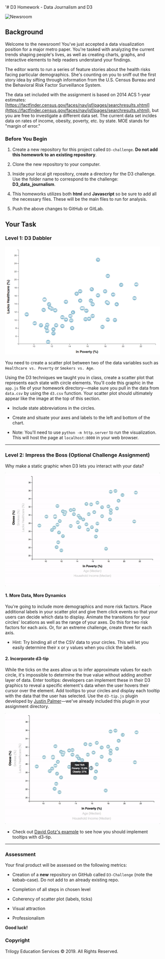 
'# D3 Homework - Data Journalism and D3

![Newsroom](https://media.giphy.com/media/v2xIous7mnEYg/giphy.gif)

## Background

Welcome to the newsroom! You've just accepted a data visualization position for a major metro paper. You're tasked with analyzing the current trends shaping people's lives, as well as creating charts, graphs, and interactive elements to help readers understand your findings.

The editor wants to run a series of feature stories about the health risks facing particular demographics. She's counting on you to sniff out the first story idea by sifting through information from the U.S. Census Bureau and the Behavioral Risk Factor Surveillance System.

The data set included with the assignment is based on 2014 ACS 1-year estimates: [https://factfinder.census.gov/faces/nav/jsf/pages/searchresults.xhtml](https://factfinder.census.gov/faces/nav/jsf/pages/searchresults.xhtml), but you are free to investigate a different data set. The current data set incldes data on rates of income, obesity, poverty, etc. by state. MOE stands for "margin of error."

### Before You Begin

1. Create a new repository for this project called `D3-challenge`. **Do not add this homework to an existing repository**.

2. Clone the new repository to your computer.

3. Inside your local git repository, create a directory for the D3 challenge. Use the folder name to correspond to the challenge: **D3_data_journalism**.

4. This homeworks utilizes both **html** and **Javascript** so be sure to add all the necessary files. These will be the main files to run for analysis.

5. Push the above changes to GitHub or GitLab.

## Your Task

### Level 1: D3 Dabbler

![4-scatter](Images/4-scatter.jpg)

You need to create a scatter plot between two of the data variables such as `Healthcare vs. Poverty` or `Smokers vs. Age`.

Using the D3 techniques we taught you in class, create a scatter plot that represents each state with circle elements. You'll code this graphic in the `app.js` file of your homework directory—make sure you pull in the data from `data.csv` by using the `d3.csv` function. Your scatter plot should ultimately appear like the image at the top of this section.

* Include state abbreviations in the circles.

* Create and situate your axes and labels to the left and bottom of the chart.

* Note: You'll need to use `python -m http.server` to run the visualization. This will host the page at `localhost:8000` in your web browser.

- - -

### Level 2: Impress the Boss (Optional Challenge Assignment)

Why make a static graphic when D3 lets you interact with your data?

![7-animated-scatter](Images/7-animated-scatter.gif)

#### 1. More Data, More Dynamics

You're going to include more demographics and more risk factors. Place additional labels in your scatter plot and give them click events so that your users can decide which data to display. Animate the transitions for your circles' locations as well as the range of your axes. Do this for two risk factors for each axis. Or, for an extreme challenge, create three for each axis.

* Hint: Try binding all of the CSV data to your circles. This will let you easily determine their x or y values when you click the labels.

#### 2. Incorporate d3-tip

While the ticks on the axes allow us to infer approximate values for each circle, it's impossible to determine the true value without adding another layer of data. Enter tooltips: developers can implement these in their D3 graphics to reveal a specific element's data when the user hovers their cursor over the element. Add tooltips to your circles and display each tooltip with the data that the user has selected. Use the `d3-tip.js` plugin developed by [Justin Palmer](https://github.com/Caged)—we've already included this plugin in your assignment directory.

![8-tooltip](Images/8-tooltip.gif)

* Check out [David Gotz's example](https://bl.ocks.org/davegotz/bd54b56723c154d25eedde6504d30ad7) to see how you should implement tooltips with d3-tip.

- - -

### Assessment

Your final product will be assessed on the following metrics:

* Creation of a **new** repository on GitHub called `D3-Challenge` (note the kebab-case). Do not add to an already existing repo.

* Completion of all steps in chosen level

* Coherency of scatter plot (labels, ticks)

* Visual attraction

* Professionalism

**Good luck!**

### Copyright

Trilogy Education Services © 2019. All Rights Reserved.

